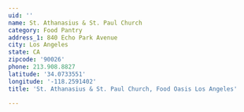 ```yaml
---
uid: ''
name: St. Athanasius & St. Paul Church
category: Food Pantry
address_1: 840 Echo Park Avenue
city: Los Angeles
state: CA
zipcode: '90026'
phone: 213.908.8827
latitude: '34.0733551'
longitude: '-118.2591402'
title: 'St. Athanasius & St. Paul Church, Food Oasis Los Angeles'

---
```

